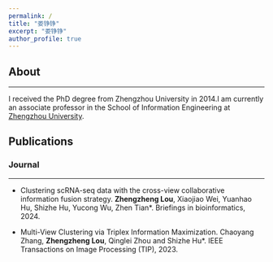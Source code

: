 ```yaml
---
permalink: /
title: "娄铮铮"
excerpt: "娄铮铮"
author_profile: true
---
```


## About
---
I received the PhD degree from Zhengzhou University in 2014.I am currently an associate professor in the School of Information Engineering at [Zhengzhou University](https://www.zzu.edu.cn/).

## Publications
### Journal
---
- Clustering scRNA-seq data with the cross-view collaborative information fusion strategy.
**Zhengzheng Lou**, Xiaojiao Wei, Yuanhao Hu, Shizhe Hu, Yucong Wu, Zhen Tian*.
Briefings in bioinformatics, 2024.

- Multi-View Clustering via Triplex Information Maximization.
Chaoyang Zhang, **Zhengzheng Lou**, Qinglei Zhou and Shizhe Hu*.
IEEE Transactions on Image Processing (TIP), 2023. 

